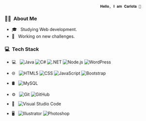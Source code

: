                                                 𝐇𝐞𝐥𝐥𝐨, 𝐈 𝐚𝐦 𝐂𝐚𝐫𝐥𝐨𝐭𝐚 👋 


<h3> 👩🏻 &nbsp;About Me </h3>

- 🎓 &nbsp; Studying Web development.
- 💼 &nbsp; Working on new challenges.

<h3> 💻 &nbsp;Tech Stack</h3>

- 💻 &nbsp;
  ![Java](https://img.shields.io/badge/-Java-333333?style=flat&logo=Java&logoColor=007396)
  ![C#](https://img.shields.io/badge/-C%23-333333?style=flat&logo=c-sharp)
  ![.NET](https://img.shields.io/badge/-.NET-333333?style=flat&logo=dot-net)
  ![Node.js](https://img.shields.io/badge/-Node.js-333333?style=flat&logo=node.js)
  ![WordPress](https://img.shields.io/badge/-WordPress-333333?style=flat&logo=wordpress)
  

- 🌐 &nbsp;
  ![HTML5](https://img.shields.io/badge/-HTML5-333333?style=flat&logo=HTML5)
  ![CSS](https://img.shields.io/badge/-CSS-333333?style=flat&logo=CSS3&logoColor=1572B6)
  ![JavaScript](https://img.shields.io/badge/-JavaScript-333333?style=flat&logo=javascript)
  ![Bootstrap](https://img.shields.io/badge/-Bootstrap-333333?style=flat&logo=bootstrap&logoColor=563D7C)
  
- 🛢 &nbsp;
  ![MySQL](https://img.shields.io/badge/-MySQL-333333?style=flat&logo=mysql)
  
- ⚙️ &nbsp;
  ![Git](https://img.shields.io/badge/-Git-333333?style=flat&logo=git)
  ![GitHub](https://img.shields.io/badge/-GitHub-333333?style=flat&logo=github)
  
- 🔧 &nbsp;
  ![Visual Studio Code](https://img.shields.io/badge/-Visual%20Studio%20Code-333333?style=flat&logo=visual-studio-code&logoColor=007ACC)
  
- 🖥 &nbsp;
  ![Illustrator](https://img.shields.io/badge/-Illustrator-333333?style=flat&logo=adobe-illustrator)
  ![Photoshop](https://img.shields.io/badge/-Photoshop-333333?style=flat&logo=adobe-photoshop)



<!--
**karloteke/karloteke** is a ✨ _special_ ✨ repository because its `README.md` (this file) appears on your GitHub profile.

Here are some ideas to get you started:

- 🔭 I’m currently working on ...
- 🌱 I’m currently learning ...
- 👯 I’m looking to collaborate on ...
- 🤔 I’m looking for help with ...
- 💬 Ask me about ...
- 📫 How to reach me: ...
- 😄 Pronouns: ...
- ⚡ Fun fact: ...
-->

